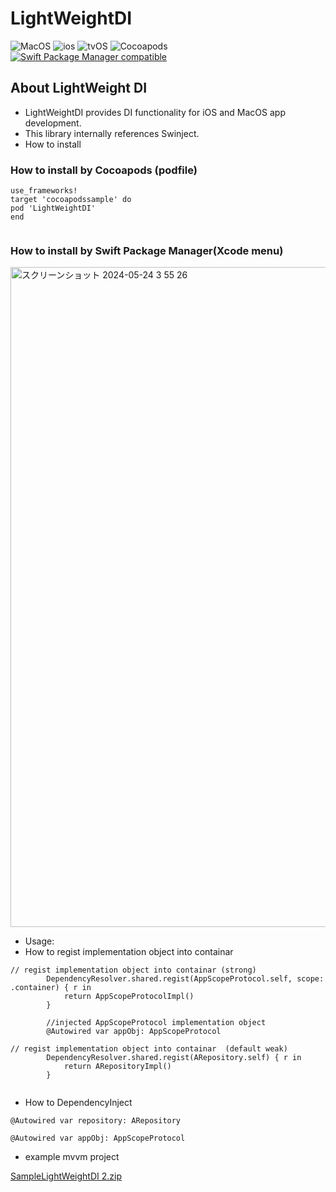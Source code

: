 
# LightWeightDI
![MacOS](https://img.shields.io/badge/MacOS-13+-green)
![ios](https://img.shields.io/badge/ios-16+-red)
![tvOS](https://img.shields.io/badge/tvOS-16+-yellow)
![Cocoapods](https://img.shields.io/badge/Cocoapods-0.1.7-blue)
[![Swift Package Manager compatible](https://img.shields.io/badge/Swift%20Package%20Manager-compatible-brightgreen.svg)](https://github.com/apple/swift-package-manager)

## About LightWeight DI
- LightWeightDI provides DI functionality for iOS and MacOS app development.
- This library internally references Swinject.
- How to install
### How to install by Cocoapods (podfile)
```
use_frameworks!
target 'cocoapodssample' do
pod 'LightWeightDI'
end


```

### How to install by Swift Package Manager(Xcode menu)
<img width="1056" alt="スクリーンショット 2024-05-24 3 55 26" src="https://github.com/daanibe12/LightWeightDI/assets/170229202/f97c02da-bfe6-44e0-9be2-8c6ddd7e1ac4">



- Usage:
- How to regist implementation object into containar
```
// regist implementation object into containar (strong)
        DependencyResolver.shared.regist(AppScopeProtocol.self, scope: .container) { r in
            return AppScopeProtocolImpl()
        }

        //injected AppScopeProtocol implementation object
        @Autowired var appObj: AppScopeProtocol

// regist implementation object into containar  (default weak)
        DependencyResolver.shared.regist(ARepository.self) { r in
            return ARepositoryImpl()
        }


```

- How to DependencyInject
  
`@Autowired var repository: ARepository`

`@Autowired var appObj: AppScopeProtocol`


- example mvvm project

[SampleLightWeightDI 2.zip](https://github.com/daanibe12/LightWeightDI/files/15472341/SampleLightWeightDI.2.zip)
